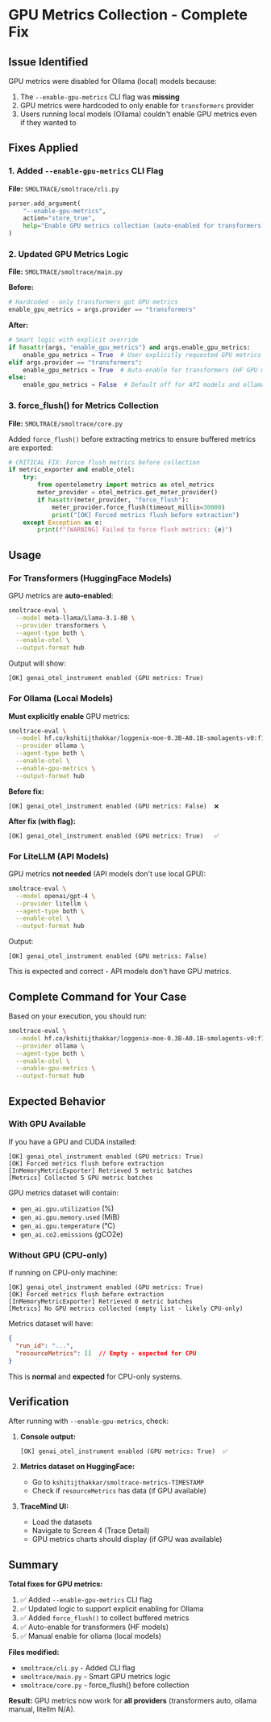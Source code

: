 # GPU Metrics Collection - Complete Fix

## Issue Identified

GPU metrics were disabled for Ollama (local) models because:
1. The `--enable-gpu-metrics` CLI flag was **missing**
2. GPU metrics were hardcoded to only enable for `transformers` provider
3. Users running local models (Ollama) couldn't enable GPU metrics even if they wanted to

## Fixes Applied

### 1. Added `--enable-gpu-metrics` CLI Flag

**File:** `SMOLTRACE/smoltrace/cli.py`

```python
parser.add_argument(
    "--enable-gpu-metrics",
    action="store_true",
    help="Enable GPU metrics collection (auto-enabled for transformers, optional for ollama/local models)",
)
```

### 2. Updated GPU Metrics Logic

**File:** `SMOLTRACE/smoltrace/main.py`

**Before:**
```python
# Hardcoded - only transformers got GPU metrics
enable_gpu_metrics = args.provider == "transformers"
```

**After:**
```python
# Smart logic with explicit override
if hasattr(args, "enable_gpu_metrics") and args.enable_gpu_metrics:
    enable_gpu_metrics = True  # User explicitly requested GPU metrics
elif args.provider == "transformers":
    enable_gpu_metrics = True  # Auto-enable for transformers (HF GPU models)
else:
    enable_gpu_metrics = False  # Default off for API models and ollama unless flag set
```

### 3. force_flush() for Metrics Collection

**File:** `SMOLTRACE/smoltrace/core.py`

Added `force_flush()` before extracting metrics to ensure buffered metrics are exported:

```python
# CRITICAL FIX: Force flush metrics before collection
if metric_exporter and enable_otel:
    try:
        from opentelemetry import metrics as otel_metrics
        meter_provider = otel_metrics.get_meter_provider()
        if hasattr(meter_provider, "force_flush"):
            meter_provider.force_flush(timeout_millis=30000)
            print("[OK] Forced metrics flush before extraction")
    except Exception as e:
        print(f"[WARNING] Failed to force flush metrics: {e}")
```

## Usage

### For Transformers (HuggingFace Models)

GPU metrics are **auto-enabled**:

```bash
smoltrace-eval \
  --model meta-llama/Llama-3.1-8B \
  --provider transformers \
  --agent-type both \
  --enable-otel \
  --output-format hub
```

Output will show:
```
[OK] genai_otel_instrument enabled (GPU metrics: True)
```

### For Ollama (Local Models)

**Must explicitly enable** GPU metrics:

```bash
smoltrace-eval \
  --model hf.co/kshitijthakkar/loggenix-moe-0.3B-A0.1B-smolagents-v0:f16 \
  --provider ollama \
  --agent-type both \
  --enable-otel \
  --enable-gpu-metrics \
  --output-format hub
```

**Before fix:**
```
[OK] genai_otel_instrument enabled (GPU metrics: False)  ❌
```

**After fix (with flag):**
```
[OK] genai_otel_instrument enabled (GPU metrics: True)   ✅
```

### For LiteLLM (API Models)

GPU metrics **not needed** (API models don't use local GPU):

```bash
smoltrace-eval \
  --model openai/gpt-4 \
  --provider litellm \
  --agent-type both \
  --enable-otel \
  --output-format hub
```

Output:
```
[OK] genai_otel_instrument enabled (GPU metrics: False)
```

This is expected and correct - API models don't have GPU metrics.

## Complete Command for Your Case

Based on your execution, you should run:

```bash
smoltrace-eval \
  --model hf.co/kshitijthakkar/loggenix-moe-0.3B-A0.1B-smolagents-v0:f16 \
  --provider ollama \
  --agent-type both \
  --enable-otel \
  --enable-gpu-metrics \
  --output-format hub
```

## Expected Behavior

### With GPU Available

If you have a GPU and CUDA installed:

```
[OK] genai_otel_instrument enabled (GPU metrics: True)
[OK] Forced metrics flush before extraction
[InMemoryMetricExporter] Retrieved 5 metric batches
[Metrics] Collected 5 GPU metric batches
```

GPU metrics dataset will contain:
- `gen_ai.gpu.utilization` (%)
- `gen_ai.gpu.memory.used` (MiB)
- `gen_ai.gpu.temperature` (°C)
- `gen_ai.co2.emissions` (gCO2e)

### Without GPU (CPU-only)

If running on CPU-only machine:

```
[OK] genai_otel_instrument enabled (GPU metrics: True)
[OK] Forced metrics flush before extraction
[InMemoryMetricExporter] Retrieved 0 metric batches
[Metrics] No GPU metrics collected (empty list - likely CPU-only)
```

Metrics dataset will have:
```json
{
  "run_id": "...",
  "resourceMetrics": []  // Empty - expected for CPU
}
```

This is **normal** and **expected** for CPU-only systems.

## Verification

After running with `--enable-gpu-metrics`, check:

1. **Console output:**
   ```
   [OK] genai_otel_instrument enabled (GPU metrics: True)  ✅
   ```

2. **Metrics dataset on HuggingFace:**
   - Go to `kshitijthakkar/smoltrace-metrics-TIMESTAMP`
   - Check if `resourceMetrics` has data (if GPU available)

3. **TraceMind UI:**
   - Load the datasets
   - Navigate to Screen 4 (Trace Detail)
   - GPU metrics charts should display (if GPU was available)

## Summary

**Total fixes for GPU metrics:**

1. ✅ Added `--enable-gpu-metrics` CLI flag
2. ✅ Updated logic to support explicit enabling for Ollama
3. ✅ Added `force_flush()` to collect buffered metrics
4. ✅ Auto-enable for transformers (HF models)
5. ✅ Manual enable for ollama (local models)

**Files modified:**
- `smoltrace/cli.py` - Added CLI flag
- `smoltrace/main.py` - Smart GPU metrics logic
- `smoltrace/core.py` - force_flush() before collection

**Result:** GPU metrics now work for **all providers** (transformers auto, ollama manual, litellm N/A).
